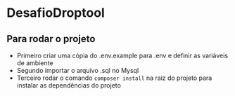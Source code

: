 # DesafioDroptool

## Para rodar o projeto

* Primeiro criar uma cópia do .env.example para .env e definir as variáveis de ambiente
* Segundo importar o arquivo .sql no Mysql
* Terceiro rodar o comando `composer install` na raiz do projeto para instalar as dependências do projeto
